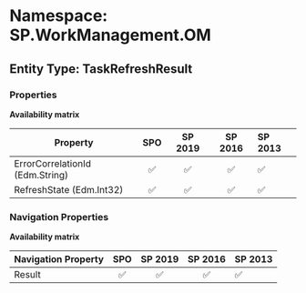 # Namespace: SP.WorkManagement.OM

## Entity Type: TaskRefreshResult

### Properties

**Availability matrix**

Property | SPO | SP 2019 | SP 2016 | SP 2013
----------|:---:|:-------:|:-------:|:-------
ErrorCorrelationId (Edm.String) | ✅ | ✅ | ✅ | ✅
RefreshState (Edm.Int32) | ✅ | ✅ | ✅ | ✅

### Navigation Properties

**Availability matrix**

Navigation Property | SPO | SP 2019 | SP 2016 | SP 2013
----------|:---:|:-------:|:-------:|:-------
Result | ✅ | ✅ | ✅ | ✅